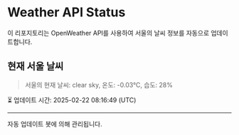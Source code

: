 
# Weather API Status

이 리포지토리는 OpenWeather API를 사용하여 서울의 날씨 정보를 자동으로 업데이트합니다.

## 현재 서울 날씨
> 서울의 현재 날씨: clear sky, 온도: -0.03°C, 습도: 28%

⏳ 업데이트 시간: 2025-02-22 08:16:49 (UTC)

---
자동 업데이트 봇에 의해 관리됩니다.
